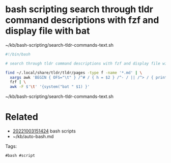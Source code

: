 # bash scripting search through tldr command descriptions with fzf and display file with bat
~/kb/bash-scripting/search-tldr-commands-text.sh
```bash
#!/bin/bash

# search through tldr command descriptions with fzf and display file with bat

find ~/.local/share/tldr/tldr/pages -type f -name '*.md' | \
  xargs awk 'BEGIN { OFS="\t" } /^# / { h = $2 } /^- / || /^> / { print FILENAME,FNR,h,$0 }' | \
  fzf | \
  awk -F $'\t' '{system("bat " $1) }'
```

~/kb/bash-scripting/search-tldr-commands-text.sh
# Related

- [20221003151424](/zet/20221003151424/README.md) bash scripts
- ~/kb/auto-bash.md

Tags:

    #bash #script 

